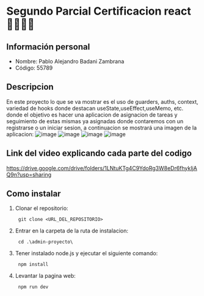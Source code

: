 # Segundo Parcial Certificacion react 📕📖📑🧾
## Información personal
- Nombre: Pablo Alejandro Badani Zambrana
- Código: 55789
## Descripcion
En este proyecto lo que se va mostrar es el uso de guarders, auths, context, variedad de hooks donde destacan useState,useEffect,useMemo, etc. donde el objetivo es hacer una aplicacion de asignacion de tareas y seguimiento de estas mismas ya asignadas donde contaremos con un registrarse o un iniciar sesion, a continuacion se mostrará una imagen de la aplicacion:
![image](https://github.com/Pabdro/admin-proyecto/assets/80706043/f269d579-1a88-4ab6-9b18-003d7454b535)
![image](https://github.com/Pabdro/admin-proyecto/assets/80706043/3cf1880f-77fa-48a2-a8c3-ed4dd76686a3)
![image](https://github.com/Pabdro/admin-proyecto/assets/80706043/2a767a7a-c2df-4f0b-8e49-95e43d530627)
![image](https://github.com/Pabdro/admin-proyecto/assets/80706043/f6e83426-359f-4f7c-b6a6-feee2899a0b8)


## Link del video explicando cada parte del codigo
https://drive.google.com/drive/folders/1LNtuKTg4C9YdoRg3W8eDr6fhykIjAQ9n?usp=sharing
## Como instalar
1. Clonar el repositorio:

        git clone <URL_DEL_REPOSITORIO>

2. Entrar en la carpeta de la ruta de instalacion:

        cd .\admin-proyecto\

3. Tener instalado node.js y ejecutar el siguiente comando:

        npm install

4. Levantar la pagina web:

        npm run dev
